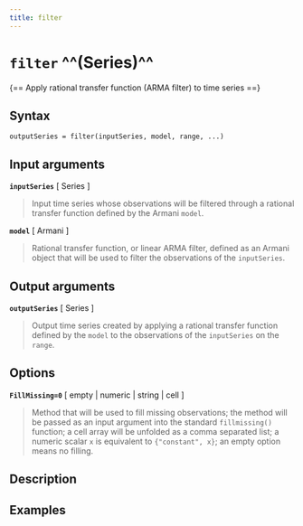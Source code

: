 ```yaml
---
title: filter
---
```


# `filter` ^^(Series)^^

{== Apply rational transfer function (ARMA filter) to time series ==}


## Syntax 

    outputSeries = filter(inputSeries, model, range, ...)


## Input arguments 

__`inputSeries`__ [ Series ]
> 
> Input time series whose observations will be filtered through a
> rational transfer function defined by the Armani `model`.
> 

__`model`__ [ Armani ]
> 
> Rational transfer function, or linear ARMA filter, defined as an
> Armani object that will be used to filter the observations of the
> `inputSeries`.
> 

## Output arguments 

__`outputSeries`__ [ Series ]
> 
> Output time series created by applying a rational transfer function
> defined by the `model` to the observations of the `inputSeries` on
> the `range`.
> 

## Options 

__`FillMissing=0`__ [ empty | numeric | string | cell ]
> 
> Method that will be used to fill missing observations; the method
> will be passed as an input argument into the standard `fillmissing()`
> function; a cell array will be unfolded as a comma separated list; a
> numeric scalar `x` is equivalent to `{"constant", x}`; an empty
> option means no filling.
> 

## Description 



## Examples

```matlab
```

